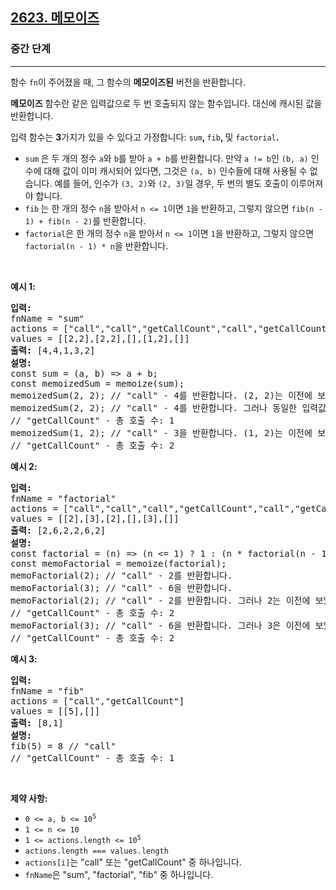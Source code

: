 <h2><a href="https://leetcode.com/problems/memoize">2623. 메모이즈</a></h2><h3>중간 단계</h3><hr><p>함수 <code>fn</code>이 주어졌을 때, 그 함수의&nbsp;<strong>메모이즈된</strong> 버전을 반환합니다.</p>

<p><strong>메모이즈<sup></sup></strong> 함수란 같은 입력값으로 두 번 호출되지 않는 함수입니다. 대신에 캐시된 값을 반환합니다.</p>

<p>입력 함수는 <strong>3</strong>가지가 있을 수 있다고 가정합니다: <code>sum</code><strong>, </strong><code>fib</code><strong>, </strong>및 <code>factorial</code><strong>.</strong></p>

<ul>
	<li><code>sum</code><strong> </strong>은 두 개의 정수 <code>a</code>와 <code>b</code>를 받아 <code>a + b</code>를 반환합니다. 만약 <code>a != b</code>인 <code>(b, a)</code> 인수에 대해 값이 이미 캐시되어 있다면, 그것은 <code>(a, b)</code> 인수들에 대해 사용될 수 없습니다. 예를 들어, 인수가 <code>(3, 2)</code>와 <code>(2, 3)</code>일 경우, 두 번의 별도 호출이 이루어져야 합니다.</li>
	<li><code>fib</code><strong> </strong>는 한 개의 정수 <code>n</code>을 받아서 <code>n &lt;= 1</code>이면 <code>1</code>을 반환하고, 그렇지 않으면 <code>fib(n - 1) + fib(n - 2)</code>를 반환합니다.</li>
	<li><code>factorial</code>은 한 개의 정수 <code>n</code>을 받아서 <code>n &lt;= 1</code>이면 <code>1</code>을 반환하고, 그렇지 않으면 <code>factorial(n - 1) * n</code>을 반환합니다.</li>
</ul>

<p>&nbsp;</p>
<p><strong class="example">예시 1:</strong></p>

<pre>
<strong>입력:</strong>
fnName = &quot;sum&quot;
actions = [&quot;call&quot;,&quot;call&quot;,&quot;getCallCount&quot;,&quot;call&quot;,&quot;getCallCount&quot;]
values = [[2,2],[2,2],[],[1,2],[]]
<strong>출력:</strong> [4,4,1,3,2]
<strong>설명:</strong>
const sum = (a, b) =&gt; a + b;
const memoizedSum = memoize(sum);
memoizedSum(2, 2); // &quot;call&quot; - 4를 반환합니다. (2, 2)는 이전에 보지 않았기 때문에 sum()이 호출되었습니다.
memoizedSum(2, 2); // &quot;call&quot; - 4를 반환합니다. 그러나 동일한 입력값이 이전에 보았기 때문에 sum()은 호출되지 않았습니다.
// &quot;getCallCount&quot; - 총 호출 수: 1
memoizedSum(1, 2); // &quot;call&quot; - 3을 반환합니다. (1, 2)는 이전에 보지 않았기 때문에 sum()이 호출되었습니다.
// &quot;getCallCount&quot; - 총 호출 수: 2
</pre>

<p><strong class="example">예시 2:</strong></p>

<pre>
<strong>입력:
</strong>fnName = &quot;factorial&quot;
actions = [&quot;call&quot;,&quot;call&quot;,&quot;call&quot;,&quot;getCallCount&quot;,&quot;call&quot;,&quot;getCallCount&quot;]
values = [[2],[3],[2],[],[3],[]]
<strong>출력:</strong> [2,6,2,2,6,2]
<strong>설명:</strong>
const factorial = (n) =&gt; (n &lt;= 1) ? 1 : (n * factorial(n - 1));
const memoFactorial = memoize(factorial);
memoFactorial(2); // &quot;call&quot; - 2를 반환합니다.
memoFactorial(3); // &quot;call&quot; - 6을 반환합니다.
memoFactorial(2); // &quot;call&quot; - 2를 반환합니다. 그러나 2는 이전에 보았기 때문에 factorial은 호출되지 않았습니다.
// &quot;getCallCount&quot; - 총 호출 수: 2
memoFactorial(3); // &quot;call&quot; - 6을 반환합니다. 그러나 3은 이전에 보았기 때문에 factorial은 호출되지 않았습니다.
// &quot;getCallCount&quot; - 총 호출 수: 2
</pre>

<p><strong class="example">예시 3:</strong></p>

<pre>
<strong>입력:
</strong>fnName = &quot;fib&quot;
actions = [&quot;call&quot;,&quot;getCallCount&quot;]
values = [[5],[]]
<strong>출력:</strong> [8,1]
<strong>설명:
</strong>fib(5) = 8 // &quot;call&quot;
// &quot;getCallCount&quot; - 총 호출 수: 1
</pre>

<p>&nbsp;</p>
<p><strong>제약 사항:</strong></p>

<ul>
	<li><code>0 &lt;= a, b &lt;= 10<sup>5</sup></code></li>
	<li><code>1 &lt;= n &lt;= 10</code></li>
	<li><code>1 &lt;= actions.length &lt;= 10<sup>5</sup></code></li>
	<li><code>actions.length === values.length</code></li>
	<li><code>actions[i]</code>는 &quot;call&quot; 또는 &quot;getCallCount&quot; 중 하나입니다.</li>
	<li><code>fnName</code>은 &quot;sum&quot;, &quot;factorial&quot;, &quot;fib&quot; 중 하나입니다.</li>
</ul>
